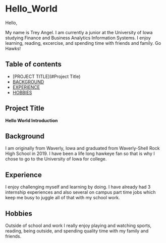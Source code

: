 # Hello_World

Hello,

My name is Trey Angel. I am currently a junior at the University of Iowa studying Finance and Business Analytics Information Systems. I enjoy learning, reading, excercise, and spending time with friends and family. Go Hawks!

## Table of contents

- [PROJECT TITLE](#Project Title)
- [BACKGROUND](#Background)
- [EXPERIENCE](#Experience)
- [HOBBIES](#Hobbies)

## Project Title

**Hello World Introduction**

## Background

I am originally from Waverly, Iowa and graduated from Waverly-Shell Rock High School in 2019. I have been a life long hawkeye fan so that is why I chose to go to the University of Iowa for college.

## Experience

I enjoy challenging myself and learning by doing. I have already had 3 internship experiences and also several on campus part time jobs which keep me busy to juggle all of that with my school work.

## Hobbies

Outside of school and work I really enjoy playing and watching sports, reading, being outside, and spending quality time with my family and friends.

